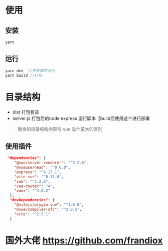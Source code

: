 # 使用
## 安装
```shell
yarn
```
## 运行
```js
yarn dev  //开发模式运行
yarn build //打包

```

# 目录结构
* dist 打包目录
* server.js 打包后的node express 运行脚本【build后使用这个进行部署
> 剩余的目录结构内容与 vue 没什莫大的区别
## 使用插件
```json
 "dependencies": {
    "@vue/server-renderer": "^3.2.6",
    "@vueuse/head": "^0.6.0",
    "express": "^4.17.1",
    "vite-ssr": "^0.13.0",
    "vue": "^3.2.6",
    "vue-router": "4",
    "vuex": "^4.0.2"
  },
  "devDependencies": {
    "@vitejs/plugin-vue": "^1.6.0",
    "@vue/compiler-sfc": "^3.0.5",
    "vite": "^2.5.1"
  }
```

# 国外大佬 https://github.com/frandiox